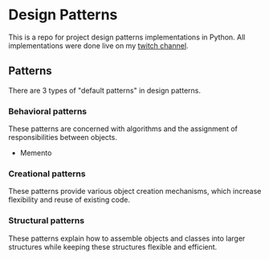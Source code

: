 # Design Patterns

This is a repo for project design patterns implementations in Python. All implementations were done live on my [twitch channel](https://twitch.tv/vcwild).

## Patterns

There are 3 types of "default patterns" in design patterns.

### Behavioral patterns

These patterns are concerned with algorithms and the assignment of responsibilities between objects.

- Memento

### Creational patterns

These patterns provide various object creation mechanisms, which increase flexibility and reuse of existing code.

### Structural patterns

These patterns explain how to assemble objects and classes into larger structures while keeping these structures flexible and efficient.
